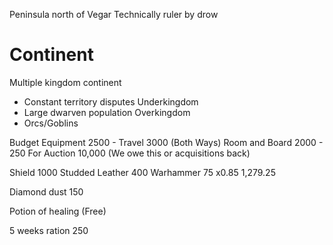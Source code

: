 Peninsula north of Vegar
Technically ruler by drow

# Continent
Multiple kingdom continent
- Constant territory disputes
Underkingdom
- Large dwarven population
Overkingdom
- Orcs/Goblins

Budget
Equipment 2500 - 
Travel 3000 (Both Ways)
Room and Board 2000 - 250
For Auction 10,000 (We owe this or acquisitions back)

Shield 1000
Studded Leather 400
Warhammer 75
x0.85
1,279.25

Diamond dust 150

Potion of healing (Free)

5 weeks ration 250